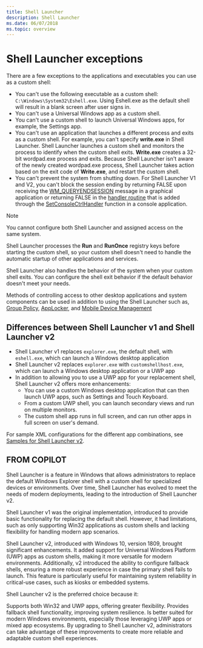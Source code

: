 ```yaml
---
title: Shell Launcher
description: Shell Launcher
ms.date: 06/07/2018
ms.topic: overview
---
```


# Shell Launcher exceptions

There are a few exceptions to the applications and executables you can use as a custom shell:

- You can't use the following executable as a custom shell: `C:\Windows\System32\Eshell.exe`. Using Eshell.exe as the default shell will result in a blank screen after user signs in.
- You can't use a Universal Windows app as a custom shell.
- You can't use a custom shell to launch Universal Windows apps, for example, the Settings app.
- You can't use an application that launches a different process and exits as a custom shell. For example, you can't specify **write.exe** in Shell Launcher. Shell Launcher launches a custom shell and monitors the process to identify when the custom shell exits. **Write.exe** creates a 32-bit wordpad.exe process and exits. Because Shell Launcher isn't aware of the newly created wordpad.exe process, Shell Launcher takes action based on the exit code of **Write.exe**, and restart the custom shell.
- You can't prevent the system from shutting down. For Shell Launcher V1 and V2, you can't block the session ending by returning FALSE upon receiving the [WM_QUERYENDSESSION](/windows/win32/shutdown/wm-queryendsession) message in a graphical application or returning FALSE in the [handler routine](/windows/console/handlerroutine) that is added through the [SetConsoleCtrlHandler](/windows/console/setconsolectrlhandler) function in a console application.

> [!NOTE]
> You cannot configure both Shell Launcher and assigned access on the same system.

Shell Launcher processes the **Run** and **RunOnce** registry keys before starting the custom shell, so your custom shell doesn't need to handle the automatic startup of other applications and services.

Shell Launcher also handles the behavior of the system when your custom shell exits. You can configure the shell exit behavior if the default behavior doesn't meet your needs.

Methods of controlling access to other desktop applications and system components can be used in addition to using the Shell Launcher such as, [Group Policy](https://www.microsoft.com/download/details.aspx?id=25250), [AppLocker](/windows/iot/iot-enterprise/customize/application-control#applocker), and [Mobile Device Management](/windows/client-management/mdm/)

## Differences between Shell Launcher v1 and Shell Launcher v2

- Shell Launcher v1 replaces `explorer.exe`, the default shell, with `eshell.exe`, which can launch a Windows desktop application
- Shell Launcher v2 replaces `explorer.exe` with `customshellhost.exe`, which can launch a Windows desktop application or a UWP app
- In addition to allowing you to use a UWP app for your replacement shell, Shell Launcher v2 offers more enhancements:
  - You can use a custom Windows desktop application that can then launch UWP apps, such as Settings and Touch Keyboard.
  - From a custom UWP shell, you can launch secondary views and run on multiple monitors.
  - The custom shell app runs in full screen, and can run other apps in full screen on user's demand.

For sample XML configurations for the different app combinations, see [Samples for Shell Launcher v2](https://github.com/microsoft/Windows-IoT-Samples/tree/master/samples/ShellLauncher/ShellLauncherV2).



## FROM COPILOT

Shell Launcher is a feature in Windows that allows administrators to replace the default Windows Explorer shell with a custom shell for specialized devices or environments. Over time, Shell Launcher has evolved to meet the needs of modern deployments, leading to the introduction of Shell Launcher v2.

Shell Launcher v1 was the original implementation, introduced to provide basic functionality for replacing the default shell. However, it had limitations, such as only supporting Win32 applications as custom shells and lacking flexibility for handling modern app scenarios.

Shell Launcher v2, introduced with Windows 10, version 1809, brought significant enhancements. It added support for Universal Windows Platform (UWP) apps as custom shells, making it more versatile for modern environments. Additionally, v2 introduced the ability to configure fallback shells, ensuring a more robust experience in case the primary shell fails to launch. This feature is particularly useful for maintaining system reliability in critical-use cases, such as kiosks or embedded systems.

Shell Launcher v2 is the preferred choice because it:

Supports both Win32 and UWP apps, offering greater flexibility.
Provides fallback shell functionality, improving system resilience.
Is better suited for modern Windows environments, especially those leveraging UWP apps or mixed app ecosystems.
By upgrading to Shell Launcher v2, administrators can take advantage of these improvements to create more reliable and adaptable custom shell experiences.
